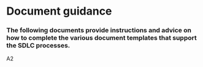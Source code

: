 # Document guidance
### The following documents provide instructions and advice on how to complete the various document templates that support the SDLC processes.

A2

<!--stackedit_data:
eyJoaXN0b3J5IjpbODAzOTM2OTk2XX0=
-->